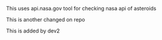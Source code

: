 This uses api.nasa.gov tool for checking nasa api of asteroids



This is another changed on repo


This is added by dev2
